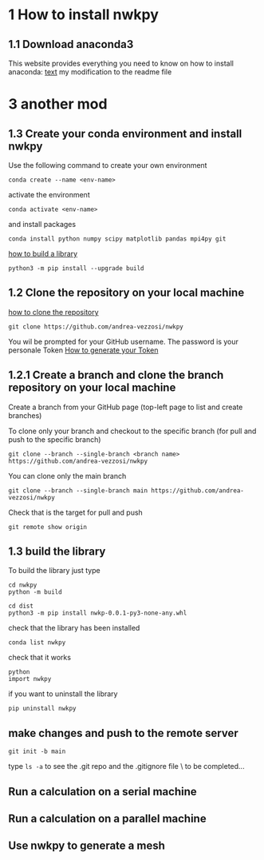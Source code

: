 # 1 How to install nwkpy 
## 1.1 Download anaconda3
This website provides everything you need to know on how to install anaconda: [text](https://docs.anaconda.com/free/anaconda/install/#)
my modification to the readme file
# 3 another mod

## 1.3 Create your conda environment and install nwkpy
Use the following command to create your own environment
```
conda create --name <env-name>
```
activate the environment
```
conda activate <env-name>
```
and install packages
```
conda install python numpy scipy matplotlib pandas mpi4py git
```
[how to build a library](https://packaging.python.org/en/latest/tutorials/packaging-projects/)
```
python3 -m pip install --upgrade build
```
## 1.2 Clone the repository on your local machine
[how to clone the repository](https://docs.github.com/en/repositories/creating-and-managing-repositories/cloning-a-repository)
```
git clone https://github.com/andrea-vezzosi/nwkpy
```
You wil be prompted for your GitHub username. The password is your personale Token
[How to generate your Token](**https://docs.github.com/en/authentication/keeping-your-account-and-data-secure/managing-your-personal-access-tokens**)

## 1.2.1 Create a branch and clone the branch repository on your local machine

Create a branch from your GitHub page (top-left page to list and create branches) 

To clone only your branch and checkout to the specific branch (for pull and push to the specific branch)
```
git clone --branch --single-branch <branch name> https://github.com/andrea-vezzosi/nwkpy
```
You can clone only the main branch
```
git clone --branch --single-branch main https://github.com/andrea-vezzosi/nwkpy
```
Check that <branch name> is the target for pull and push
```
git remote show origin
```

## 1.3 build the library
To build the library just type
```
cd nwkpy
python -m build
```
```
cd dist
python3 -m pip install nwkp-0.0.1-py3-none-any.whl
```
check that the library has been installed
```
conda list nwkpy
```
check that it works
```
python
import nwkpy
```
if you want to uninstall the library
```
pip uninstall nwkpy
```

## make changes and push to the remote server
```
git init -b main
```
type ```ls -a``` to see the .git repo and the .gitignore file \\
to be completed...

## Run a calculation on a serial machine

## Run a calculation on a parallel machine

## Use nwkpy to generate a mesh
